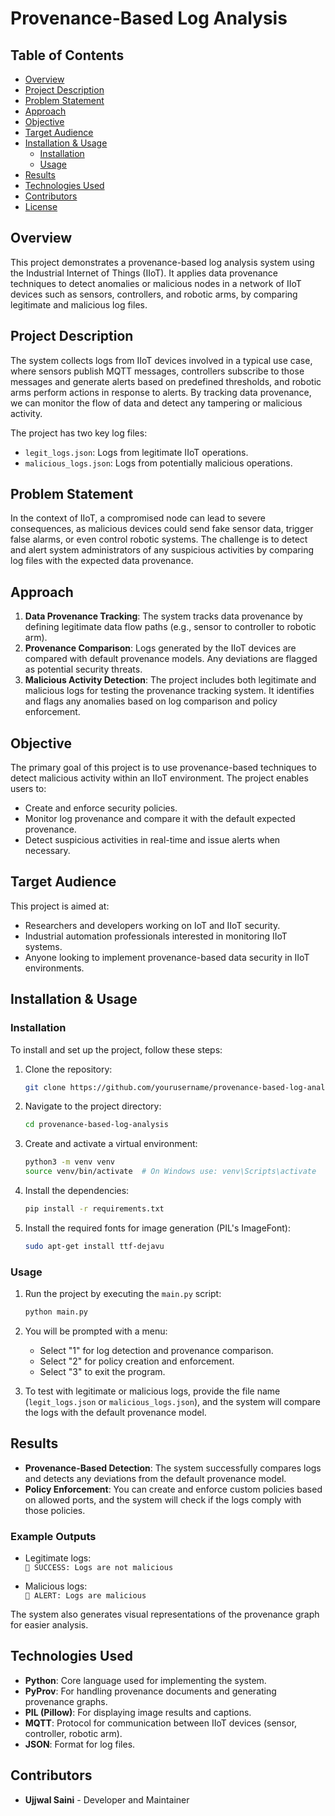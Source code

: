 # Provenance-Based Log Analysis

## Table of Contents

- [Overview](#overview)
- [Project Description](#project-description)
- [Problem Statement](#problem-statement)
- [Approach](#approach)
- [Objective](#objective)
- [Target Audience](#target-audience)
- [Installation & Usage](#installation--usage)
  - [Installation](#installation)
  - [Usage](#usage)
- [Results](#results)
- [Technologies Used](#technologies-used)
- [Contributors](#contributors)
- [License](#license)

## Overview

This project demonstrates a provenance-based log analysis system using the Industrial Internet of Things (IIoT). It applies data provenance techniques to detect anomalies or malicious nodes in a network of IIoT devices such as sensors, controllers, and robotic arms, by comparing legitimate and malicious log files.

## Project Description

The system collects logs from IIoT devices involved in a typical use case, where sensors publish MQTT messages, controllers subscribe to those messages and generate alerts based on predefined thresholds, and robotic arms perform actions in response to alerts. By tracking data provenance, we can monitor the flow of data and detect any tampering or malicious activity.

The project has two key log files:
- `legit_logs.json`: Logs from legitimate IIoT operations.
- `malicious_logs.json`: Logs from potentially malicious operations.

## Problem Statement

In the context of IIoT, a compromised node can lead to severe consequences, as malicious devices could send fake sensor data, trigger false alarms, or even control robotic systems. The challenge is to detect and alert system administrators of any suspicious activities by comparing log files with the expected data provenance.

## Approach

1. **Data Provenance Tracking**: The system tracks data provenance by defining legitimate data flow paths (e.g., sensor to controller to robotic arm).
2. **Provenance Comparison**: Logs generated by the IIoT devices are compared with default provenance models. Any deviations are flagged as potential security threats.
3. **Malicious Activity Detection**: The project includes both legitimate and malicious logs for testing the provenance tracking system. It identifies and flags any anomalies based on log comparison and policy enforcement.

## Objective

The primary goal of this project is to use provenance-based techniques to detect malicious activity within an IIoT environment. The project enables users to:
- Create and enforce security policies.
- Monitor log provenance and compare it with the default expected provenance.
- Detect suspicious activities in real-time and issue alerts when necessary.

## Target Audience

This project is aimed at:
- Researchers and developers working on IoT and IIoT security.
- Industrial automation professionals interested in monitoring IIoT systems.
- Anyone looking to implement provenance-based data security in IIoT environments.

## Installation & Usage

### Installation

To install and set up the project, follow these steps:

1. Clone the repository:
    ```bash
    git clone https://github.com/yourusername/provenance-based-log-analysis.git
    ```

2. Navigate to the project directory:
    ```bash
    cd provenance-based-log-analysis
    ```

3. Create and activate a virtual environment:
    ```bash
    python3 -m venv venv
    source venv/bin/activate  # On Windows use: venv\Scripts\activate
    ```

4. Install the dependencies:
    ```bash
    pip install -r requirements.txt
    ```

5. Install the required fonts for image generation (PIL's ImageFont):
    ```bash
    sudo apt-get install ttf-dejavu
    ```

### Usage

1. Run the project by executing the `main.py` script:
    ```bash
    python main.py
    ```

2. You will be prompted with a menu:
    - Select "1" for log detection and provenance comparison.
    - Select "2" for policy creation and enforcement.
    - Select "3" to exit the program.

3. To test with legitimate or malicious logs, provide the file name (`legit_logs.json` or `malicious_logs.json`), and the system will compare the logs with the default provenance model.

## Results

- **Provenance-Based Detection**: The system successfully compares logs and detects any deviations from the default provenance model.
- **Policy Enforcement**: You can create and enforce custom policies based on allowed ports, and the system will check if the logs comply with those policies.

### Example Outputs

- Legitimate logs:  
  `🚩 SUCCESS: Logs are not malicious`

- Malicious logs:  
  `🚩 ALERT: Logs are malicious`

The system also generates visual representations of the provenance graph for easier analysis.

## Technologies Used

- **Python**: Core language used for implementing the system.
- **PyProv**: For handling provenance documents and generating provenance graphs.
- **PIL (Pillow)**: For displaying image results and captions.
- **MQTT**: Protocol for communication between IIoT devices (sensor, controller, robotic arm).
- **JSON**: Format for log files.

## Contributors

- **Ujjwal Saini** - Developer and Maintainer
